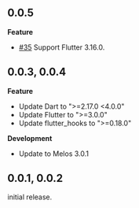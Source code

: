 ## 0.0.5

**Feature**

- [#35](https://github.com/wasabeef/flutter_hooks_test/pull/35) Support Flutter 3.16.0.

## 0.0.3, 0.0.4

**Feature**

- Update Dart to ">=2.17.0 <4.0.0"
- Update Flutter to ">=3.0.0"
- Update flutter_hooks to ">=0.18.0"

**Development**

- Update to Melos 3.0.1

## 0.0.1, 0.0.2

initial release.

